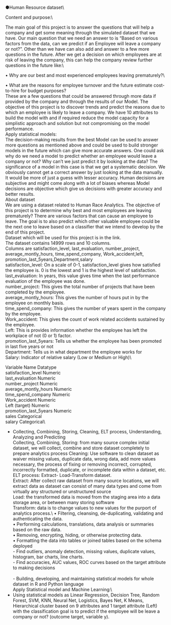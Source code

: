 ●Human Resource dataset\\

Content and purpose:\

 The main goal of this project is to answer the questions that will help a company and get some meaning through the simulated dataset that we have. Our main question that we need an answer to is “Based on various factors from the data, can we predict if an Employee will leave a company or not?”. Other than we have can also add and answer to a few more questions in the future. After we get a decision on which employees are at risk of leaving the company, this can help the company review further questions in the future like:\ 
 
•	Why are our best and most experienced employees leaving prematurely?\

•	What are the reasons for employee turnover and the future estimate cost-to-hire for budget purposes?\
These are a few questions that could be answered through more data if provided by the company and through the results of our Model. The objective of this project is to discover trends and predict the reasons due to which an employee is likely to leave a company. We have 10 attributes to build the model with and if required reduce the model capacity for a simplistic approach and solution but not compromising on the model performance.\
Apply statistical models:\
The decision-making results from the best Model can be used to answer more questions as mentioned above and could be used to build stronger models in the future which can give more accurate answers. One could ask why do we need a model to predict whether an employee would leave a company or not? Why can’t we just predict it by looking at the data? The significance of a model in this case is that we get a systematic decision. We obviously cannot get a correct answer by just looking at the data manually. It would be more of just a guess with lesser accuracy. Human decisions are subjective and might come along with a lot of biases whereas Model decisions are objective which give us decisions with greater accuracy and better results.\
About dataset\
We are using a dataset related to Human Race Analytics. The objective of this project is to determine why best and most employees are leaving prematurely? There are various factors that can cause an employee to leave. The goal is to also predict which other valuable employee could be the next one to leave based on a classifier that we intend to develop by the end of this project.\
Dataset which will be used for this project is in the link.\
The dataset contains 14999 rows and 10 columns.\
Columns are satisfaction_level, last_evaluation, number_project, average_montly_hours, time_spend_company, Work_accident,left, promotion_last_5years,Department,salary\
satisfaction_level: On a scale of 0-1, satisfaction_level gives how satisfied the employee is. 0 is the lowest and 1 is the highest level of satisfaction.\
last_evaluation: In years, this value gives time when the last performance evaluation of the employee was done.\
number_project: This gives the total number of projects that have been completed by the employee.\
average_montly_hours: This gives the number of hours put in by the employee on monthly basis.\
time_spend_company:  This gives the number of years spent in the company by the employee.\
Work_accident: This gives the count of work related accidents sustained by the employee.\
Left: This is provides information whether the employee has left the workplace of not (0 or 1) factor.\
promotion_last_5years: Tells us whether the employee has been promoted in last five years or not\
Department: Tells us in what department the employee works for\
Salary: Indicator of relative salary (Low or Medium or High)\

Variable Name	Datatype\
satisfaction_level	Numeric\
last_evaluation	Numeric\
number_project	Numeric\
average_montly_hours	Numeric\
time_spend_company	Numeric\
Work_accident	Numeric\
Left (target)	Numeric\
promotion_last_5years	Numeric\
sales	Categorical\
salary	Categorical\

-  Collecting, Combining, Storing, Cleaning, ELT process, Understanding, Analyzing and Predicting \
Collecting, Combining, Storing: from many source complex initial dataset, we will collect, combine and store dataset completely to prepare analytics process
Cleaning: Use software to clean dataset as waiver missing values, duplicate data, wrong data, add more values necessary, the process of fixing or removing incorrect, corrupted, incorrectly formatted, duplicate, or incomplete data within a dataset, etc.\
ELT process: Extract- Load-Transform dataset.\
Extract: After collect raw dataset from many source locations, we will extract data as dataset can consist of many data types and come from virtually any structured or unstructured source\
Load: the transformed data is moved from the staging area into a data storage area, or between many storing software\
Transform: data is to change values to new values for the purport of analytics process.\ 
•	Filtering, cleansing, de-duplicating, validating and authenticating the data.\
•	Performing calculations, translations, data analysis or summaries based on the raw data.\
•	Removing, encrypting, hiding, or otherwise protecting data.\
•	Formatting the data into tables or joined tables based on the schema deployed\
          -  Find outliers, anomaly detection, missing values, duplicate values, histogram, bar charts, line charts.\
         -  Find accuracies, AUC values, ROC curves based on the target attribute to making decisions\
\
          - Building, developing, and maintaining statistical models for whole dataset in R and Python language\
Apply Statistical model and Machine Learning:\
- Using statistical models as Linear Regression, Decision Tree, Random Forest, SVM, KNN, Neural Net, Logistics, Bayes Net, K Means, Hierarchical cluster based on 9 attributes and 1 target attribute (Left) with the classification goal is to predict if the employee will be leave a company or not? (outcome target, variable y).
